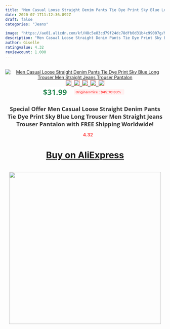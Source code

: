 ```yaml
---
title: "Men Casual Loose Straight Denim Pants Tie Dye Print Sky Blue Long Trouser Men Straight Jeans  Trouser Pantalon"
date: 2020-07-1T11:12:36.892Z
draft: false
categories: "Jeans"

image: "https://ae01.alicdn.com/kf/H8c5e83cd79f24dc78dfb0d31b4c99007g/Men-Casual-Loose-Straight-Denim-Pants-Tie-Dye-Print-Sky-Blue-Long-Trouser-Men-Straight-Jeans.png_220x220.png"
description: "Men Casual Loose Straight Denim Pants Tie Dye Print Sky Blue Long Trouser Men Straight Jeans  Trouser Pantalon"
author: Giselle
ratingvalue: 4.32
reviewcount: 1.000
---
```

<br>
<div style="text-align: center;">
<a href="https://s.click.aliexpress.com/e/_A4VD6z" target="_blank" rel="nofollow noopener noreferrer"><img alt="Men Casual Loose Straight Denim Pants Tie Dye Print Sky Blue Long Trouser Men Straight Jeans  Trouser Pantalon" class="magnifier-image" src="https://ae01.alicdn.com/kf/H8c5e83cd79f24dc78dfb0d31b4c99007g/Men-Casual-Loose-Straight-Denim-Pants-Tie-Dye-Print-Sky-Blue-Long-Trouser-Men-Straight-Jeans.png_220x220.png_640x640.jpg">
<br>
<img style="border:1px solid salmon" src="https://ae01.alicdn.com/kf/H8c5e83cd79f24dc78dfb0d31b4c99007g/Men-Casual-Loose-Straight-Denim-Pants-Tie-Dye-Print-Sky-Blue-Long-Trouser-Men-Straight-Jeans.png_120x120.jpg">&nbsp;&nbsp;<img style="border:1px solid salmon" src="https://ae01.alicdn.com/kf/H6ba4705d37d44531a5020a66fa60c53aH/Men-Casual-Loose-Straight-Denim-Pants-Tie-Dye-Print-Sky-Blue-Long-Trouser-Men-Straight-Jeans.jpg_120x120.jpg">&nbsp;&nbsp;<img style="border:1px solid salmon" src="https://ae01.alicdn.com/kf/H157c0868b990417188d0a3a339b70741o/Men-Casual-Loose-Straight-Denim-Pants-Tie-Dye-Print-Sky-Blue-Long-Trouser-Men-Straight-Jeans.jpg_120x120.jpg">&nbsp;&nbsp;<img style="border:1px solid salmon" src="https://ae01.alicdn.com/kf/H3a96691745fb4baf8ebc5b6b6328ef80g/Men-Casual-Loose-Straight-Denim-Pants-Tie-Dye-Print-Sky-Blue-Long-Trouser-Men-Straight-Jeans.jpg_120x120.jpg">&nbsp;&nbsp;<img style="border:1px solid salmon" src="https://ae01.alicdn.com/kf/H43afe67ca7d640b3b429e53a673a0e80D/Men-Casual-Loose-Straight-Denim-Pants-Tie-Dye-Print-Sky-Blue-Long-Trouser-Men-Straight-Jeans.jpg_120x120.jpg"></a></div><br0>
<div style="text-align: center;"><span style="background-color: white; border: 0px; box-sizing: border-box; color: seagreen; display: inline-block; font-family: &quot;open sans&quot; , &quot;arial&quot; , &quot;helvetica&quot; , sans-serif , &quot;heiti&quot;; font-size: 24px; font-stretch: inherit; font-weight: 700; line-height: inherit; margin: 0px 10px 0px 0px; padding: 0px; vertical-align: middle;">$31.99 </span>
<span style="background: rgb(255 , 241 , 241); border-radius: 3px; border: 0px; box-sizing: border-box; color: #ff4747; display: inline-block; font-family: inherit; font-size: 12px; font-stretch: inherit; font-style: inherit; font-variant: inherit; font-weight: 600; line-height: inherit; margin: 0px; padding: 2px 5px; transform: scale(0.9); vertical-align: middle;">Original Price : <b style="text-decoration: line-through;">$45.70 </b> 30%&nbsp;&nbsp;</span></div>
<h1 style="color: #333333; display: inline-block; font-family: &quot;open sans&quot; , &quot;arial&quot; , &quot;helvetica&quot; , sans-serif , &quot;heiti&quot;; font-size: 18px; font-stretch: inherit; font-weight: 700; text-align: center;">Special Offer Men Casual Loose Straight Denim Pants Tie Dye Print Sky Blue Long Trouser Men Straight Jeans  Trouser Pantalon with FREE Shipping Worldwide!</h1>
<div style="color: #ff4747; text-align: center;">
<img src="https://4.bp.blogspot.com/-M0ZcTcb-5uY/XleCXlxnR4I/AAAAAAAAAEc/OrjgMkXV1oMQFaCRZj5HQwOCBcu3w1FegCPcBGAYYCw/s1600/star.png" style="height: 15px;">&nbsp;<b>4.32</b></div>
<div class="button_cont" align="center"><a class="buynow_a" href="https://s.click.aliexpress.com/e/_A4VD6z" target="_blank" rel="nofollow noopener noreferrer"><H1>Buy on AliExpress</H1></a></div><br>
<div class="separator" style="clear: both; text-align: center;">
<img src="https://lh3.googleusercontent.com/-pTy5HemUv9M/XlePHvY0dAI/AAAAAAAAAE4/0nX5iRUoIWY8eMW9Dpxeirr157OZliDIgCLcBGAsYHQ/s1600/badge.gif" width="480">
</div>
